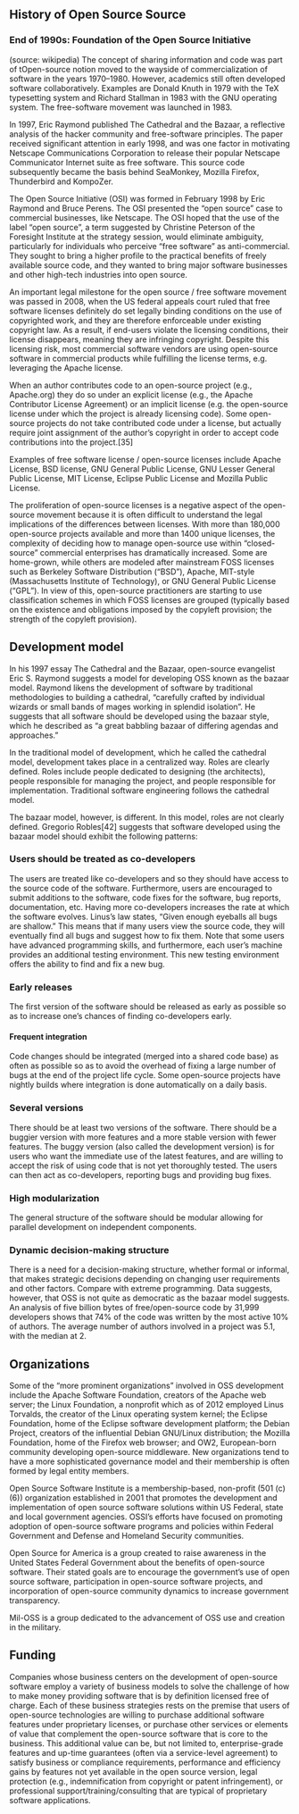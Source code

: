 ## History of Open Source Source
### End of 1990s: Foundation of the Open Source Initiative

(source: wikipedia)
The concept of sharing information and code was part of tOpen-source notion moved to the wayside of commercialization of software in the years 1970–1980. However, academics still often developed software collaboratively. Examples are Donald Knuth in 1979 with the TeX typesetting system and Richard Stallman in 1983 with the GNU operating system. The free-software movement was launched in 1983. 

In 1997, Eric Raymond published The Cathedral and the Bazaar, a reflective analysis of the hacker community and free-software principles. The paper received significant attention in early 1998, and was one factor in motivating Netscape Communications Corporation to release their popular Netscape Communicator Internet suite as free software. This source code subsequently became the basis behind SeaMonkey, Mozilla Firefox, Thunderbird and KompoZer.

The Open Source Initiative (OSI) was formed in February 1998 by Eric Raymond and Bruce Perens. The OSI presented the “open source” case to commercial businesses, like Netscape. The OSI hoped that the use of the label “open source”, a term suggested by Christine Peterson of the Foresight Institute at the strategy session, would eliminate ambiguity, particularly for individuals who perceive “free software” as anti-commercial. They sought to bring a higher profile to the practical benefits of freely available source code, and they wanted to bring major software businesses and other high-tech industries into open source. 

An important legal milestone for the open source / free software movement was passed in 2008, when the US federal appeals court ruled that free software licenses definitely do set legally binding conditions on the use of copyrighted work, and they are therefore enforceable under existing copyright law. As a result, if end-users violate the licensing conditions, their license disappears, meaning they are infringing copyright. Despite this licensing risk, most commercial software vendors are using open-source software in commercial products while fulfilling the license terms, e.g. leveraging the Apache license.

When an author contributes code to an open-source project (e.g., Apache.org) they do so under an explicit license (e.g., the Apache Contributor License Agreement) or an implicit license (e.g. the open-source license under which the project is already licensing code). Some open-source projects do not take contributed code under a license, but actually require joint assignment of the author’s copyright in order to accept code contributions into the project.[35]

Examples of free software license / open-source licenses include Apache License, BSD license, GNU General Public License, GNU Lesser General Public License, MIT License, Eclipse Public License and Mozilla Public License.

The proliferation of open-source licenses is a negative aspect of the open-source movement because it is often difficult to understand the legal implications of the differences between licenses. With more than 180,000 open-source projects available and more than 1400 unique licenses, the complexity of deciding how to manage open-source use within “closed-source” commercial enterprises has dramatically increased. Some are home-grown, while others are modeled after mainstream FOSS licenses such as Berkeley Software Distribution (“BSD”), Apache, MIT-style (Massachusetts Institute of Technology), or GNU General Public License (“GPL”). In view of this, open-source practitioners are starting to use classification schemes in which FOSS licenses are grouped (typically based on the existence and obligations imposed by the copyleft provision; the strength of the copyleft provision).

## Development model
In his 1997 essay The Cathedral and the Bazaar, open-source evangelist Eric S. Raymond suggests a model for developing OSS known as the bazaar model. Raymond likens the development of software by traditional methodologies to building a cathedral, “carefully crafted by individual wizards or small bands of mages working in splendid isolation”. He suggests that all software should be developed using the bazaar style, which he described as “a great babbling bazaar of differing agendas and approaches.”

In the traditional model of development, which he called the cathedral model, development takes place in a centralized way. Roles are clearly defined. Roles include people dedicated to designing (the architects), people responsible for managing the project, and people responsible for implementation. Traditional software engineering follows the cathedral model.

The bazaar model, however, is different. In this model, roles are not clearly defined. Gregorio Robles[42] suggests that software developed using the bazaar model should exhibit the following patterns:

### Users should be treated as co-developers
The users are treated like co-developers and so they should have access to the source code of the software. Furthermore, users are encouraged to submit additions to the software, code fixes for the software, bug reports, documentation, etc. Having more co-developers increases the rate at which the software evolves. Linus’s law states, “Given enough eyeballs all bugs are shallow.” This means that if many users view the source code, they will eventually find all bugs and suggest how to fix them. Note that some users have advanced programming skills, and furthermore, each user’s machine provides an additional testing environment. This new testing environment offers the ability to find and fix a new bug.

### Early releases
The first version of the software should be released as early as possible so as to increase one’s chances of finding co-developers early.

#### Frequent integration
Code changes should be integrated (merged into a shared code base) as often as possible so as to avoid the overhead of fixing a large number of bugs at the end of the project life cycle. Some open-source projects have nightly builds where integration is done automatically on a daily basis.

### Several versions
There should be at least two versions of the software. There should be a buggier version with more features and a more stable version with fewer features. The buggy version (also called the development version) is for users who want the immediate use of the latest features, and are willing to accept the risk of using code that is not yet thoroughly tested. The users can then act as co-developers, reporting bugs and providing bug fixes.

### High modularization
The general structure of the software should be modular allowing for parallel development on independent components.

### Dynamic decision-making structure

There is a need for a decision-making structure, whether formal or informal, that makes strategic decisions depending on changing user requirements and other factors. Compare with extreme programming.
Data suggests, however, that OSS is not quite as democratic as the bazaar model suggests. An analysis of five billion bytes of free/open-source code by 31,999 developers shows that 74% of the code was written by the most active 10% of authors. The average number of authors involved in a project was 5.1, with the median at 2.

## Organizations
Some of the “more prominent organizations” involved in OSS development include the Apache Software Foundation, creators of the Apache web server; the Linux Foundation, a nonprofit which as of 2012 employed Linus Torvalds, the creator of the Linux operating system kernel; the Eclipse Foundation, home of the Eclipse software development platform; the Debian Project, creators of the influential Debian GNU/Linux distribution; the Mozilla Foundation, home of the Firefox web browser; and OW2, European-born community developing open-source middleware. New organizations tend to have a more sophisticated governance model and their membership is often formed by legal entity members.

Open Source Software Institute is a membership-based, non-profit (501 (c)(6)) organization established in 2001 that promotes the development and implementation of open source software solutions within US Federal, state and local government agencies. OSSI’s efforts have focused on promoting adoption of open-source software programs and policies within Federal Government and Defense and Homeland Security communities.

Open Source for America is a group created to raise awareness in the United States Federal Government about the benefits of open-source software. Their stated goals are to encourage the government’s use of open source software, participation in open-source software projects, and incorporation of open-source community dynamics to increase government transparency.

Mil-OSS is a group dedicated to the advancement of OSS use and creation in the military.

## Funding
Companies whose business centers on the development of open-source software employ a variety of business models to solve the challenge of how to make money providing software that is by definition licensed free of charge. Each of these business strategies rests on the premise that users of open-source technologies are willing to purchase additional software features under proprietary licenses, or purchase other services or elements of value that complement the open-source software that is core to the business. This additional value can be, but not limited to, enterprise-grade features and up-time guarantees (often via a service-level agreement) to satisfy business or compliance requirements, performance and efficiency gains by features not yet available in the open source version, legal protection (e.g., indemnification from copyright or patent infringement), or professional support/training/consulting that are typical of proprietary software applications.